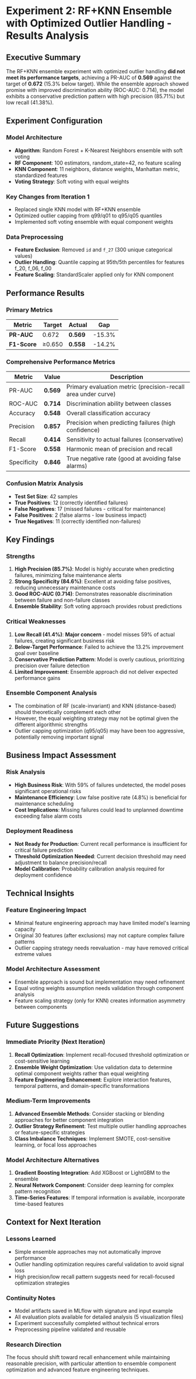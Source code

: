 # Experiment 2: RF+KNN Ensemble with Optimized Outlier Handling - Results Analysis

## Executive Summary

The RF+KNN ensemble experiment with optimized outlier handling **did not meet its performance targets**, achieving a PR-AUC of **0.569** against the target of **0.672** (15.3% below target). While the ensemble approach showed promise with improved discrimination ability (ROC-AUC: 0.714), the model exhibits a conservative prediction pattern with high precision (85.71%) but low recall (41.38%).

## Experiment Configuration

### Model Architecture
- **Algorithm**: Random Forest + K-Nearest Neighbors ensemble with soft voting
- **RF Component**: 100 estimators, random_state=42, no feature scaling
- **KNN Component**: 11 neighbors, distance weights, Manhattan metric, standardized features
- **Voting Strategy**: Soft voting with equal weights

### Key Changes from Iteration 1
- Replaced single KNN model with RF+KNN ensemble
- Optimized outlier capping from q99/q01 to q95/q05 quantiles
- Implemented soft voting ensemble with equal component weights

### Data Preprocessing
- **Feature Exclusion**: Removed `id` and `f_27` (300 unique categorical values)
- **Outlier Handling**: Quantile capping at 95th/5th percentiles for features f_20, f_06, f_00
- **Feature Scaling**: StandardScaler applied only for KNN component

## Performance Results

### Primary Metrics
| Metric | Target | Actual | Gap |
|--------|---------|---------|-----|
| **PR-AUC** | 0.672 | **0.569** | -15.3% |
| **F1-Score** | ≥0.650 | **0.558** | -14.2% |

### Comprehensive Performance Metrics
| Metric | Value | Description |
|--------|-------|-------------|
| PR-AUC | **0.569** | Primary evaluation metric (precision-recall area under curve) |
| ROC-AUC | **0.714** | Discrimination ability between classes |
| Accuracy | **0.548** | Overall classification accuracy |
| Precision | **0.857** | Precision when predicting failures (high confidence) |
| Recall | **0.414** | Sensitivity to actual failures (conservative) |
| F1-Score | **0.558** | Harmonic mean of precision and recall |
| Specificity | **0.846** | True negative rate (good at avoiding false alarms) |

### Confusion Matrix Analysis
- **Test Set Size**: 42 samples
- **True Positives**: 12 (correctly identified failures)
- **False Negatives**: 17 (missed failures - critical for maintenance)
- **False Positives**: 2 (false alarms - low business impact)
- **True Negatives**: 11 (correctly identified non-failures)

## Key Findings

### Strengths
1. **High Precision (85.7%)**: Model is highly accurate when predicting failures, minimizing false maintenance alerts
2. **Strong Specificity (84.6%)**: Excellent at avoiding false positives, reducing unnecessary maintenance costs
3. **Good ROC-AUC (0.714)**: Demonstrates reasonable discrimination between failure and non-failure classes
4. **Ensemble Stability**: Soft voting approach provides robust predictions

### Critical Weaknesses
1. **Low Recall (41.4%)**: **Major concern** - model misses 59% of actual failures, creating significant business risk
2. **Below-Target Performance**: Failed to achieve the 13.2% improvement goal over baseline
3. **Conservative Prediction Pattern**: Model is overly cautious, prioritizing precision over failure detection
4. **Limited Improvement**: Ensemble approach did not deliver expected performance gains

### Ensemble Component Analysis
- The combination of RF (scale-invariant) and KNN (distance-based) should theoretically complement each other
- However, the equal weighting strategy may not be optimal given the different algorithmic strengths
- Outlier capping optimization (q95/q05) may have been too aggressive, potentially removing important signal

## Business Impact Assessment

### Risk Analysis
- **High Business Risk**: With 59% of failures undetected, the model poses significant operational risks
- **Maintenance Efficiency**: Low false positive rate (4.8%) is beneficial for maintenance scheduling
- **Cost Implications**: Missing failures could lead to unplanned downtime exceeding false alarm costs

### Deployment Readiness
- **Not Ready for Production**: Current recall performance is insufficient for critical failure prediction
- **Threshold Optimization Needed**: Current decision threshold may need adjustment to balance precision/recall
- **Model Calibration**: Probability calibration analysis required for deployment confidence

## Technical Insights

### Feature Engineering Impact
- Minimal feature engineering approach may have limited model's learning capacity
- Original 30 features (after exclusions) may not capture complex failure patterns
- Outlier capping strategy needs reevaluation - may have removed critical extreme values

### Model Architecture Assessment
- Ensemble approach is sound but implementation may need refinement
- Equal voting weights assumption needs validation through component analysis
- Feature scaling strategy (only for KNN) creates information asymmetry between components

## Future Suggestions

### Immediate Priority (Next Iteration)
1. **Recall Optimization**: Implement recall-focused threshold optimization or cost-sensitive learning
2. **Ensemble Weight Optimization**: Use validation data to determine optimal component weights rather than equal weighting
3. **Feature Engineering Enhancement**: Explore interaction features, temporal patterns, and domain-specific transformations

### Medium-Term Improvements
1. **Advanced Ensemble Methods**: Consider stacking or blending approaches for better component integration
2. **Outlier Strategy Refinement**: Test multiple outlier handling approaches or feature-specific strategies
3. **Class Imbalance Techniques**: Implement SMOTE, cost-sensitive learning, or focal loss approaches

### Model Architecture Alternatives
1. **Gradient Boosting Integration**: Add XGBoost or LightGBM to the ensemble
2. **Neural Network Component**: Consider deep learning for complex pattern recognition
3. **Time-Series Features**: If temporal information is available, incorporate time-based features

## Context for Next Iteration

### Lessons Learned
- Simple ensemble approaches may not automatically improve performance
- Outlier handling optimization requires careful validation to avoid signal loss
- High precision/low recall pattern suggests need for recall-focused optimization strategies

### Continuity Notes
- Model artifacts saved in MLflow with signature and input example
- All evaluation plots available for detailed analysis (5 visualization files)
- Experiment successfully completed without technical errors
- Preprocessing pipeline validated and reusable

### Research Direction
The focus should shift toward recall enhancement while maintaining reasonable precision, with particular attention to ensemble component optimization and advanced feature engineering techniques.